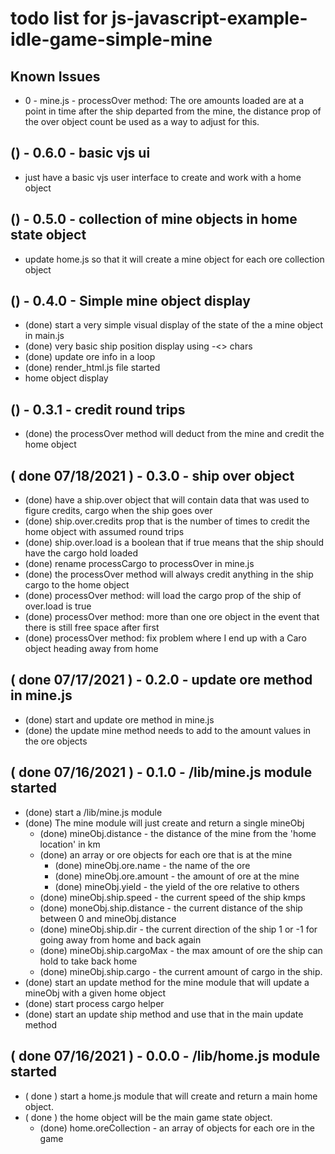 # todo list for js-javascript-example-idle-game-simple-mine

## Known Issues

* 0 - mine.js - processOver method: The ore amounts loaded are at a point in time after the ship departed from the mine, the distance prop of the over object count be used as a way to adjust for this.

## () - 0.6.0 - basic vjs ui
* just have a basic vjs user interface to create and work with a home object

## () - 0.5.0 - collection of mine objects in home state object
* update home.js so that it will create a mine object for each ore collection object

## () - 0.4.0 - Simple mine object display
* (done) start a very simple visual display of the state of the a mine object in main.js
* (done) very basic ship position display using -<> chars
* (done) update ore info in a loop
* (done) render_html.js file started
* home object display

## () - 0.3.1 - credit round trips
* (done) the processOver method will deduct from the mine and credit the home object

## ( done 07/18/2021 ) - 0.3.0 - ship over object
* (done) have a ship.over object that will contain data that was used to figure credits, cargo when the ship goes over
* (done) ship.over.credits prop that is the number of times to credit the home object with assumed round trips
* (done) ship.over.load is a boolean that if true means that the ship should have the cargo hold loaded
* (done) rename processCargo to processOver in mine.js
* (done) the processOver method will always credit anything in the ship cargo to the home object
* (done) processOver method: will load the cargo prop of the ship of over.load is true
* (done) processOver method: more than one ore object in the event that there is still free space after first
* (done) processOver method: fix problem where I end up with a Caro object heading away from home

## ( done 07/17/2021 ) - 0.2.0 - update ore method in mine.js
* (done) start and update ore method in mine.js
* (done) the update mine method needs to add to the amount values in the ore objects

## ( done 07/16/2021 ) - 0.1.0 - /lib/mine.js module started
* (done) start a /lib/mine.js module
* (done) The mine module will just create and return a single mineObj
    * (done) mineObj.distance      - the distance of the mine from the 'home location' in km
    * (done) an array or ore objects for each ore that is at the mine
        * (done) mineObj.ore.name      - the name of the ore
        * (done) mineObj.ore.amount    - the amount of ore at the mine
        * (done) mineObj.yield         - the yield of the ore relative to others
    * (done) mineObj.ship.speed    - the current speed of the ship kmps
    * (done) moneObj.ship.distance - the current distance of the ship between 0 and mineObj.distance
    * (done) mineObj.ship.dir      - the current direction of the ship 1 or -1 for going away from home and back again
    * (done) mineObj.ship.cargoMax - the max amount of ore the ship can hold to take back home
    * (done) mineObj.ship.cargo    - the current amount of cargo in the ship.
* (done) start an update method for the mine module that will update a mineObj with a given home object
* (done) start process cargo helper
* (done) start an update ship method and use that in the main update method

## ( done 07/16/2021 ) - 0.0.0 - /lib/home.js module started
* ( done ) start a home.js module that will create and return a main home object.
* ( done ) the home object will be the main game state object.
    * (done) home.oreCollection - an array of objects for each ore in the game